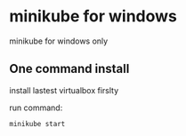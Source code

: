 # minikube for windows


minikube for windows only



## One command install 

install lastest virtualbox firslty

run command:

```
minikube start
```

